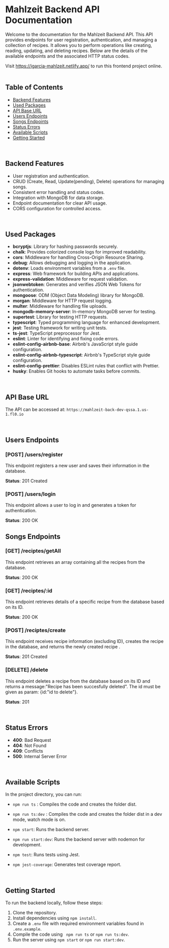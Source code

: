 # Mahlzeit Backend API Documentation

Welcome to the documentation for the Mahlzeit Backend API. This API provides endpoints for user registration, authentication, and managing a collection of recipes. It allows you to perform operations like creating, reading, updating, and deleting recipes. Below are the details of the available endpoints and the associated HTTP status codes.

Visit https://igarcia-mahlzeit.netlify.app/ to run this frontend project online.
<br>
<br>

## Table of Contents

- [Backend Features](#backend-features)
- [Used Packages](#used-packages)
- [API Base URL](#api-base-url)
- [Users Endpoints](#users-endpoints)
- [Songs Endpoints](#songs-endpoints)
- [Status Errors](#status-errors)
- [Available Scripts](#available-scripts)
- [Getting Started](#getting-started)

<br>

## Backend Features

- User registration and authentication.
- CRUD (Create, Read, Update(pending), Delete) operations for managing songs.
- Consistent error handling and status codes.
- Integration with MongoDB for data storage.
- Endpoint documentation for clear API usage.
- CORS configuration for controlled access.

<br>

## Used Packages

- **bcryptjs**: Library for hashing passwords securely.
- **chalk**: Provides colorized console logs for improved readability.
- **cors**: Middleware for handling Cross-Origin Resource Sharing.
- **debug**: Allows debugging and logging in the application.
- **dotenv**: Loads environment variables from a `.env` file.
- **express**: Web framework for building APIs and applications.
- **express-validation**: Middleware for request validation.
- **jsonwebtoken**: Generates and verifies JSON Web Tokens for authentication.
- **mongoose**: ODM (Object Data Modeling) library for MongoDB.
- **morgan**: Middleware for HTTP request logging.
- **multer**: Middleware for handling file uploads.
- **mongodb-memory-server**: In-memory MongoDB server for testing.
- **supertest**: Library for testing HTTP requests.
- **typescript**: Typed programming language for enhanced development.
- **jest**: Testing framework for writing unit tests.
- **ts-jest**: TypeScript preprocessor for Jest.
- **eslint**: Linter for identifying and fixing code errors.
- **eslint-config-airbnb-base**: Airbnb's JavaScript style guide configuration.
- **eslint-config-airbnb-typescript**: Airbnb's TypeScript style guide configuration.
- **eslint-config-prettier**: Disables ESLint rules that conflict with Prettier.
- **husky**: Enables Git hooks to automate tasks before commits.

<br>

## API Base URL

The API can be accessed at: `https://mahlzeit-back-dev-qssa.1.us-1.fl0.io`

<br>

## Users Endpoints

### [POST] /users/register

This endpoint registers a new user and saves their information in the database.

**Status**: 201 Created

### [POST] /users/login

This endpoint allows a user to log in and generates a token for authentication.

**Status**: 200 OK

## Songs Endpoints

### [GET] /reciptes/getAll

This endpoint retrieves an array containing all the recipes from the database.

**Status**: 200 OK

### [GET] /reciptes/:id

This endpoint retrieves details of a specific recipe from the database based on its ID.

**Status**: 200 OK

### [POST] /reciptes/create

This endpoint receives recipe information (excluding ID), creates the recipe in the database, and returns the newly created recipe
.

**Status**: 201 Created

### [DELETE] /delete

This endpoint deletes a recipe from the database based on its ID and returns a message:"Recipe has been succesfully deleted".
The id must be given as param: {id:"id to delete"}.

**Status**: 201

<br>

## Status Errors

- **400**: Bad Request
- **404**: Not Found
- **409**: Conflicts
- **500**: Internal Server Error

<br>

## Available Scripts

In the project directory, you can run:

- `npm run ts` : Compiles the code and creates the folder dist.
- `npm run ts:dev` : Compiles the code and creates the folder dist in a dev mode, watch mode is on.
- `npm start`: Runs the backend server.
- `npm run start:dev`: Runs the backend server with nodemon for development.
- `npm test`: Runs tests using Jest.
- `npm jest-coverage`: Generates test coverage report.

  <br>

## Getting Started

To run the backend locally, follow these steps:

1. Clone the repository.
2. Install dependencies using `npm install`.
3. Create a `.env` file with required environment variables found in `.env.example`.
4. Compile the code using ` npm run ts` or `npm run ts:dev`.
5. Run the server using `npm start` or `npm run start:dev`.
